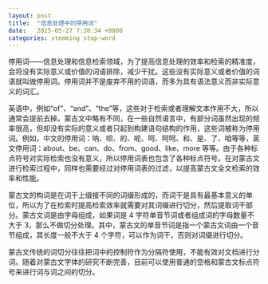 ```yaml
---
layout: post
title:  "信息处理中的停用词"
date:   2025-05-27 7:30:34 +0800
categories: stemming stop-word
---
```


停用词——信息处理和信息检索领域，为了提高信息处理的效率和检索的精准度，会将没有实际意义或价值的词语排除，减少干扰。这些没有实际意义或者价值的词语就叫做停用词。停用词并不是废弃不用的词语，而多为具有语法意义而非实际意义的词汇。

英语中，例如“of”、“and”、“the”等，这些对于检索或者理解文本作用不大，所以通常会提前去掉。蒙古文中略有不同，在一些自然语言中，有部分词虽然出现的频率很高，但却没有实际的意义或者只起到构建语句结构的作用，这些词被称为停用词。例如，中文的停用词：呐、呗、的、呢、呵、呵呵、和、是、了、咱等等，英文停用词：about、be、can、do、from、good、like、more 等等。由于各种标点符号对实际检索也没有意义，所以停用词表也包含了各种标点符号。在对蒙古文进行检索过程中，同样也需要经过对停用词表的过滤，以提高蒙古文全文检索的效率和性能。

蒙古文的构词是在词干上缀接不同的词缀形成的，而词干是具有最基本意义的单位，所以为了在检索时提高检索效率就需要对其词缀进行切分，然后提取词干部分。蒙古文词是由字母组成，如果词是 4 字符单音节词或者组成词的字母数量不大于 3，那么不做切分处理。其中，蒙古文的单音节词是指一个蒙古文词由一个音节组成，其长度一般不大于 4 个字符，可以作为词干，否则对词缀进行切分。

蒙古文传统的词切分往往把词中的控制符作为分隔符使用，不能有效对文档进行分词。随着对蒙古文字体的研究不断完善，目前可以使用普通的空格和蒙古文标点符号来进行词与词之间的切分。
